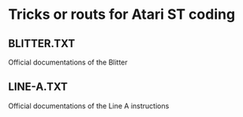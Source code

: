 # Tricks or routs for Atari ST coding

## BLITTER.TXT
Official documentations of the Blitter

## LINE-A.TXT
Official documentations of the Line A instructions
